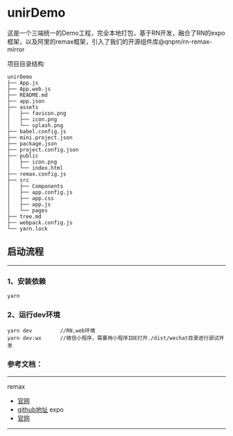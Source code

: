 
# unirDemo
这是一个三端统一的Demo工程，完全本地打包，基于RN开发，融合了RN的expo框架，以及阿里的remax框架，引入了我们的开源组件库@qnpm/rn-remax-mirror

项目目录结构
```
unirDemo
├── App.js
├── App.web.js
├── README.md
├── app.json
├── assets
│   ├── favicon.png
│   ├── icon.png
│   └── splash.png
├── babel.config.js
├── mini.project.json
├── package.json
├── project.config.json
├── public
│   ├── icon.png
│   └── index.html
├── remax.config.js
├── src
│   ├── Components
│   ├── app.config.js
│   ├── app.css
│   ├── app.js
│   └── pages
├── tree.md
├── webpack.config.js
└── yarn.lock

```

## 启动流程

---
### 1、安装依赖
```
yarn
```
### 2、运行dev环境
```
yarn dev         //RN,web环境
yarn dev:wx      //微信小程序，需要用小程序IDE打开./dist/wechat目录进行调试开发  
```
### 参考文档：

---
remax  
- [官网](https://remaxjs.org/)
- [github地址](https://github.com/remaxjs/remax)
expo
- [官网](https://docs.expo.io/)
---
